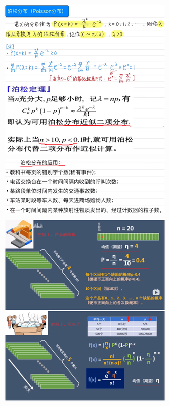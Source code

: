 ![](../photo/Pasted%20image%2020240423140738.png)
![](../photo/Pasted%20image%2020240423141044.png)

![](../photo/Pasted%20image%2020240423141149.png)

![](../photo/Pasted%20image%2020240423142017.png)
![](../photo/Pasted%20image%2020240423142043.png)

